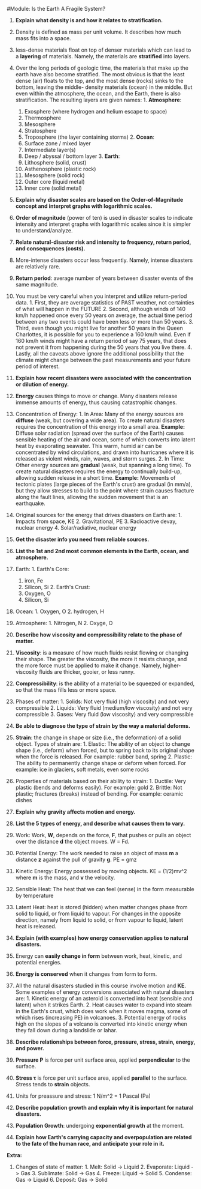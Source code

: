 #Module: Is the Earth A Fragile System?  
1. **Explain what density is and how it relates to stratification.**
  1. Density is defined as mass per unit volume. It describes how much mass fits into a space.
  2. less-dense materials float on top of denser materials which can lead to a **layering** of materials. Namely, the materials are **stratified** into layers.
  3. Over the long periods of geologic time, the materials that make up the earth have also become stratified. The most obvious is that the least dense (air) floats to the top, and the most dense (rocks) sinks to the bottom, leaving the middle- density materials (ocean) in the middle. But even within the atmosphere, the ocean, and the Earth, there is also stratification. The resulting layers are given names:
    1. **Atmosphere**:
      1. Exosphere (where hydrogen and helium escape to space)
      2. Thermosphere 
      3. Mesosphere 
      4. Stratosphere 
      5. Troposphere (the layer containing storms)
    2. **Ocean**:
      1. Surface zone / mixed layer 
      2. Intermediate layer(s)
      3. Deep / abyssal / bottom layer
    3. **Earth**:
      1. Lithosphere (solid, crust) 
      2. Asthenosphere (plastic rock) 
      3. Mesosphere (solid rock) 
      4. Outer core (liquid metal) 
      5. Inner core (solid metal)
2. **Explain why disaster scales are based on the Order-of-Magnitude concept and interpret graphs with logarithmic scales.**
  1. **Order of magnitude** (power of ten) is used in disaster scales to indicate intensity and interpret graphs with logarithmic scales since it is simpler to understand/analyze.
3. **Relate natural-disaster risk and intensity to frequency, return period, and consequences (costs).**
  1. More-intense disasters occur less frequently. Namely, intense disasters are relatively rare.
  2. **Return period**: average number of years between disaster events of the same magnitude.
  3. You must be very careful when you interpret and utilize return-period data. 
    1. First, they are average statistics of PAST weather, not certainties of what will happen in the FUTURE
    2. Second, although winds of 140 km/h happened once every 50 years on average, the actual time period between any two events could have been less or more than 50 years.
    3. Third, even though you might live for another 50 years in the Queen Charlottes, it is possible for you to experience a 160 km/h wind. Even if 160 km/h winds might have a return period of say 75 years, that does not prevent it from happening during the 50 years that you live there.
    4. Lastly, all the caveats above ignore the additional possibility that the climate might change between the past measurements and your future period of interest.
4. **Explain how recent disasters were associated with the concentration or dilution of energy.**
  1. **Energy** causes things to move or change. Many disasters release immense amounts of energy, thus causing catastrophic changes.
  2. Concentration of Energy:
    1. In Area: Many of the energy sources are **diffuse** (weak, but covering a wide area). To create natural disasters requires the concentration of this energy into a small area. **Example:** Diffuse solar radiation (spread over the surface of the Earth) causes sensible heating of the air and ocean, some of which converts into latent heat by evaporating seawater. This warm, humid air can be concentrated by wind circulations, and drawn into hurricanes where it is released as violent winds, rain, waves, and storm surges.
    2. In Time: Other energy sources are **gradual** (weak, but spanning a long time). To create natural disasters requires the energy to continually build-up, allowing sudden release in a short time. **Example:** Movements of tectonic plates (large pieces of the Earth's crust) are gradual (in mm/a), but they allow stresses to build to the point where strain causes fracture along the fault lines, allowing the sudden movement that is an earthquake.
  3. Original sources for the energy that drives disasters on Earth are:
    1. Impacts from space, KE
    2. Gravitational, PE
    3. Radioactive devay, nuclear energy
    4. Solar/radiative, nuclear energy
5. **Get the disaster info you need from reliable sources.**
6. **List the 1st and 2nd most common elements in the Earth, ocean, and atmosphere.**
  1. Earth:
    1. Earth's Core:
      1. iron, Fe
      2. Silicon, Si
    2. Earth's Crust:
      1. Oxygen, O
      2. Silicon, Si
  2. Ocean:
    1. Oxygen, O
    2. hydrogen, H
  3. Atmosphere:
    1. Nitrogen, N
    2. Oxyge, O
7. **Describe how viscosity and compressibility relate to the phase of matter.**
  1. **Viscosity**: is a measure of how much fluids resist flowing or changing their shape. The greater the viscosity, the more it resists change, and the more force must be applied to make it change. Namely, higher-viscosity fluids are thicker, gooier, or less runny.
  2. **Compressibility**: is the ability of a material to be squeezed or expanded, so that the mass fills less or more space.
  3. Phases of matter:
    1. Solids: Not very fluid (high viscosity) and not very compressible
    2. Liquids: Very fluid (medium/low viscosity) and not very compressible
  	3. Gases: Very fluid (low viscosity) and very compressible

8. **Be able to diagnose the type of strain by the way a material deforms.**
  1. **Strain**: the change in shape or size (i.e., the deformation) of a solid object. Types of strain are:
    1. Elastic: The ability of an object to change shape (i.e., deform) when forced, but to spring back to its original shape when the force is released. For example: rubber band, spring
    2. Plastic: The ability to permanently change shape or deform when forced. For example: ice in glaciers, soft metals, even some rocks
  2. Properties of materials based on their ability to strain:
    1. Ductile: Very plastic (bends and deforms easily). For example: gold
    2. Brittle: Not plastic; fractures (breaks) instead of bending. For example: ceramic dishes
9. **Explain why gravity affects motion and energy.**
10. **List the 5 types of energy, and describe what causes them to vary.**
  1. Work: Work, **W**, depends on the force, **F**, that pushes or pulls an object over the distance **d** the object moves. W = Fd.
  2. Potential Energy: The work needed to raise an object of mass **m** a distance **z** against the pull of gravity **g**. PE = gmz 
  3. Kinetic Energy: Energy possessed by moving objects. KE = (1/2)mv^2 where **m** is the mass, and **v** the velocity.
  4. Sensible Heat: The heat that we can feel (sense) in the form measurable by temperature
  5. Latent Heat: heat is stored (hidden) when matter changes phase from solid to liquid, or from liquid to vapour. For changes in the opposite direction, namely from liquid to solid, or from vapour to liquid, latent heat is released.
11. **Explain (with examples) how energy conservation applies to natural disasters.**
  1. Energy can **easily change in form** between work, heat, kinetic, and potential energies.
  2. **Energy is conserved** when it changes from form to form.
  3. All the natural disasters studied in this course involve motion and **KE**. Some examples of energy conversions associated with natural disasters are:
    1. Kinetic energy of an asteroid is converted into heat (sensible and latent) when it strikes Earth.
    2. Heat causes water to expand into steam in the Earth's crust, which does work when it moves magma, some of which rises (increasing PE) in volcanoes.
    3. Potential energy of rocks high on the slopes of a volcano is converted into kinetic energy when they fall down during a landslide or lahar.
12. **Describe relationships between force, pressure, stress, strain, energy, and power.**
  1. **Pressure P** is force per unit surface area, applied **perpendicular** to the surface. 
  2. **Stress τ** is force per unit surface area, applied **parallel** to the surface. Stress tends to **strain** objects.
  3. Units for preassure and stress: 1 N/m^2 = 1 Pascal (Pa)
13. **Describe population growth and explain why it is important for natural disasters.**
  1. **Population Growth**: undergoing **exponential growth** at the moment.
14. **Explain how Earth's carrying capacity and overpopulation are related to the fate of the human race, and anticipate your role in it.**

**Extra:**  
  1. Changes of state of matter:
    1. Melt: Solid -> Liquid
    2. Evaporate: Liquid -> Gas
    3. Sublimate: Solid -> Gas
    4. Freeze: Liquid -> Solid
    5. Condense: Gas -> Liquid
    6. Deposit: Gas -> Solid
